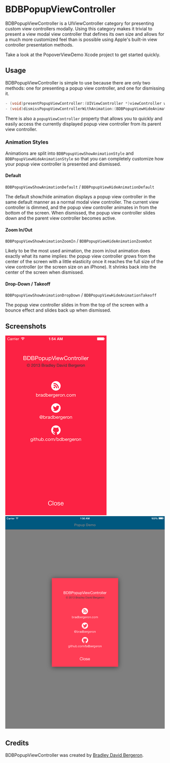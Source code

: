 # BDBPopupViewController

BDBPopupViewController is a UIViewController category for presenting custom view controllers modally. Using this category makes it trivial to present a view modal view controller that defines its own size and allows for a much more customized feel than is possible using Apple's built-in view controller presentation methods.

Take a look at the PopoverViewDemo Xcode project to get started quickly.

## Usage

BDBPopupViewController is simple to use because there are only two methods: one for presenting a popup view controller, and one for dismissing it.

```objective-c
- (void)presentPopupViewController:(UIViewController *)viewController withAnimation:(BDBPopupViewShowAnimationStyle)animation completion:(void (^)(void))completion;
- (void)dismissPopupViewControllerWithAnimation:(BDBPopupViewHideAnimationStyle)animation completion:(void (^)(void))completion;
```

There is also a `popupViewController` property that allows you to quickly and easily access the currently displayed popup view controller from its parent view controller.

### Animation Styles

Animations are split into `BDBPopupViewShowAnimationStyle` and `BDBPopupViewHideAnimationStyle` so that you can completely customize how your popup view controller is presented and dismissed.

#### Default

`BDBPopupViewShowAnimationDefault` / `BDBPopupViewHideAnimationDefault`

The default show/hide animation displays a popup view controller in the same default manner as a normal modal view controller. The current view controller is dimmed, and the popup view controller animates in from the bottom of the screen. When dismissed, the popup view controller slides down and the parent view controller becomes active.

#### Zoom In/Out

`BDBPopupViewShowAnimationZoomIn` / `BDBPopupViewHideAnimationZoomOut`

Likely to be the most used animation, the zoom in/out animation does exactly what its name implies: the popup view controller grows from the center of the screen with a little elasticity once it reaches the full size of the view controller (or the screen size on an iPhone). It shrinks back into the center of the screen when dismissed.

#### Drop-Down / Takeoff

`BDBPopupViewShowAnimationDropDown` / `BDBPopupViewHideAnimationTakeoff`

The popup view controller slides in from the top of the screen with a bounce effect and slides back up when dismissed.

## Screenshots
![iPhone Screenshot](iPhone.png)
![iPad Screenshot](iPad.png)

## Credits

BDBPopupViewController was created by [Bradley David Bergeron](http://www.bradbergeron.com). 